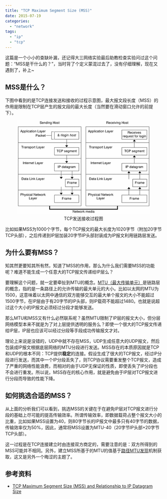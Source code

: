 ```yaml
---
title: "TCP Maximum Segment Size (MSS)"
date: 2015-07-19
categories: 
  - "network"
tags: 
  - "ip"
  - "tcp"
---
```


这篇是一个小小的查缺补漏，还记得大三网络实验最后助教检查实验问过这个问题：“MSS是干什么的？”，当时背了个定义蒙混过去了，没有仔细理解，现在又遇到了，补上~

## MSS是什么？

下图中看到的是TCP连接发送和接收的过程示意图，最大报文段长度（MSS）的作用是限制在TCP层产生的报文段的最大长度（当然要在滑动窗口允许的前提下）。

<figure style="text-align: center;">
  <img src="/assets/images/ipov.fig88.epsi_.gif" alt="TCP发送接收过程图" />
  <figcaption>TCP发送接收过程图</figcaption>
</figure>

比如如果MSS为1000个字节，每个TCP报文的最大长度为1020字节（附加20字节TCP头部），之后传递到IP层加装20字节IP头部封装成为IP报文利用链路层发送。

<!--more-->

## 为什么要有MSS？

知其然更要知其所有然，知道了MSS的作用，那么为什么我们需要MSS的功能呢？难道不能生成一个任意大的TCP报文传递给IP层么？

要理解这个问题，就一定要牵扯到MTU的概念。[MTU（最大传输单元）](https://en.wikipedia.org/wiki/Maximum_transmission_unit)是链路层的概念，指的是一条路径上的允许传输的最大单元的大小。比如以太网的MTU为1500，这意味着以太网中通信的双方能够交互的最大单个报文的大小不能超过1500字节，在IP层由于有20字节的IP头部，则IP载荷不能超过1480。也就是说超过这个大小的IP报文必须经过分段才能够发送。

那么MTU和MSS又有什么必然联系呢？虽然MTU限制了IP层的报文大小，但分层网络模型本来不就是为了对上层提供透明的服务么？即使一个很大的TCP报文传递给IP层，IP层也应该可以经过分段等手段成功传输报文才对。

理论上来说是没错的，UDP中就不存在MSS，UDP生成任意大的UDP报文，然后包装成IP报文根据底层网络的MTU分段进行发送。MSS存在的本质原因就是TCP和UDP的根本不同：TCP提供**稳定**的连接。假设生成了很大的TCP报文，经过IP分段进行发送，而其中一个IP分段丢失了，则TCP协议需要重发整个TCP报文，造成了严重的网络性能浪费，而相对的由于UDP无保证的性质，即使丢失了IP分段也不会进行重发。所以说，MSS存在的核心作用，就是避免由于IP层对TCP报文进行分段而导致的性能下降。

## 如何挑选合适的MSS？

从上面的分析我们可以看到，挑选MSS的关键在于在避免IP层对TCP报文进行分段的基础上尽可能的提高传输效率。所谓传输效率，即数据载荷占整个报文大小的比重，比如如果MSS设置为40，则80字节长的IP报文中最多只有40字节的数据，传输效率仅为50%，因此，通常将MSS设置为MTU-40（20字节IP头部+20字节TCP头部）。

这一过程是在TCP连接建立时由连接双方商定的，需要注意的是：双方所得到的MSS可能并不相同。另外，建立MSS所基于的MTU的值基于[路径MTU发现](https://en.wikipedia.org/wiki/Path_MTU_Discovery)机制获取，这又是另外一个晦涩的主题了。

## 参考资料

- [TCP Maximum Segment Size (MSS) and Relationship to IP Datagram Size](http://www.tcpipguide.com/free/t_TCPMaximumSegmentSizeMSSandRelationshiptoIPDatagra-2.htm)
